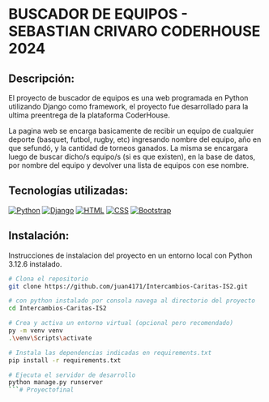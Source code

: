 # BUSCADOR DE EQUIPOS - SEBASTIAN CRIVARO CODERHOUSE 2024

## Descripción:

El proyecto de buscador de equipos es una web programada en Python utilizando Django como framework, el proyecto fue desarrollado para la ultima preentrega de la plataforma CoderHouse.

La pagina web se encarga basicamente de recibir un equipo de cualquier deporte (basquet, futbol, rugby, etc) ingresando nombre del equipo, año en que sefundó, y la cantidad de torneos ganados. La misma se encargara luego de buscar dicho/s equipo/s (si es que existen), en la base de datos, por nombre del equipo y devolver una lista de equipos con ese nombre.

## Tecnologías utilizadas:
[![Python](https://skillicons.dev/icons?i=python&theme=dark)](https://www.python.org/)
[![Django](https://skillicons.dev/icons?i=django&theme=dark)](https://www.djangoproject.com/)
[![HTML](https://skillicons.dev/icons?i=html&theme=dark)](https://developer.mozilla.org/es/docs/Web/HTML)
[![CSS](https://skillicons.dev/icons?i=css&theme=dark)](https://developer.mozilla.org/es/docs/Web/CSS)
[![Bootstrap](https://skillicons.dev/icons?i=bootstrap&theme=dark)](https://getbootstrap.com/)


## Instalación:

Instrucciones de instalacion del proyecto en un entorno local con Python 3.12.6 instalado.

```bash
# Clona el repositorio
git clone https://github.com/juan4171/Intercambios-Caritas-IS2.git

# con python instalado por consola navega al directorio del proyecto
cd Intercambios-Caritas-IS2

# Crea y activa un entorno virtual (opcional pero recomendado)
py -m venv venv
.\venv\Scripts\activate

# Instala las dependencias indicadas en requirements.txt
pip install -r requirements.txt

# Ejecuta el servidor de desarrollo
python manage.py runserver
```# Proyectofinal

